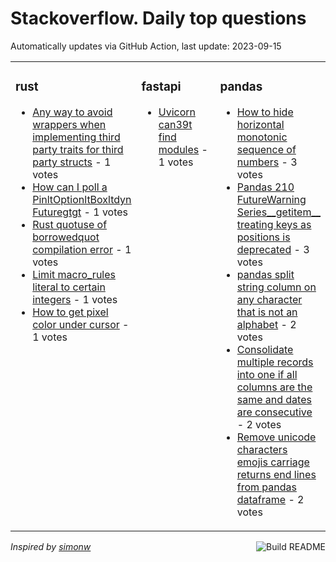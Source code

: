 # Stackoverflow. Daily top questions 

Automatically updates via GitHub Action, last update: <!-- date starts -->2023-09-15<!-- date ends -->


<table><tr><td valign="top" width="33%">

### rust
<!-- rust starts -->
* [Any way to avoid wrappers when implementing third party traits for third party structs](https://stackoverflow.com/questions/77111430/any-way-to-avoid-wrappers-when-implementing-third-party-traits-for-third-party-s) - 1 votes
* [How can I poll a PinltOptionltBoxltdyn Futuregtgt](https://stackoverflow.com/questions/77113869/how-can-i-poll-a-pinoptionboxdyn-future) - 1 votes
* [Rust quotuse of borrowedquot compilation error](https://stackoverflow.com/questions/77114502/rust-use-of-borrowed-compilation-error) - 1 votes
* [Limit macro_rules literal to certain integers](https://stackoverflow.com/questions/77109650/limit-macro-rules-literal-to-certain-integers) - 1 votes
* [How to get pixel color under cursor](https://stackoverflow.com/questions/77114493/how-to-get-pixel-color-under-cursor) - 1 votes
<!-- rust ends -->
</td><td valign="top" width="34%">


### fastapi
<!-- fastapi starts -->
* [Uvicorn can39t find modules](https://stackoverflow.com/questions/77114231/uvicorn-cant-find-modules) - 1 votes
<!-- fastapi ends -->
</td><td valign="top" width="34%">


### pandas
<!-- pandas starts -->
* [How to hide horizontal monotonic sequence of numbers](https://stackoverflow.com/questions/77111774/how-to-hide-horizontal-monotonic-sequence-of-numbers) - 3 votes
* [Pandas 210 FutureWarning Series__getitem__ treating keys as positions is deprecated](https://stackoverflow.com/questions/77106980/pandas-2-1-0-futurewarning-series-getitem-treating-keys-as-positions-is-dep) - 3 votes
* [pandas split string column on any character that is not an alphabet](https://stackoverflow.com/questions/77103376/pandas-split-string-column-on-any-character-that-is-not-an-alphabet) - 2 votes
* [Consolidate multiple records into one if all columns are the same and dates are consecutive](https://stackoverflow.com/questions/77107398/consolidate-multiple-records-into-one-if-all-columns-are-the-same-and-dates-are) - 2 votes
* [Remove unicode characters emojis carriage returns end lines from pandas dataframe](https://stackoverflow.com/questions/77106211/remove-unicode-characters-emojis-carriage-returns-end-lines-from-pandas-dataf) - 2 votes
<!-- pandas ends -->
</td></tr></table>

<a href="https://github.com/hp0404/hp0404/actions"><img src="https://github.com/hp0404/hp0404/workflows/Build%20README/badge.svg" align="right" alt="Build README"></a> <p>*Inspired by  [simonw](https://github.com/simonw/simonw)*</p>
